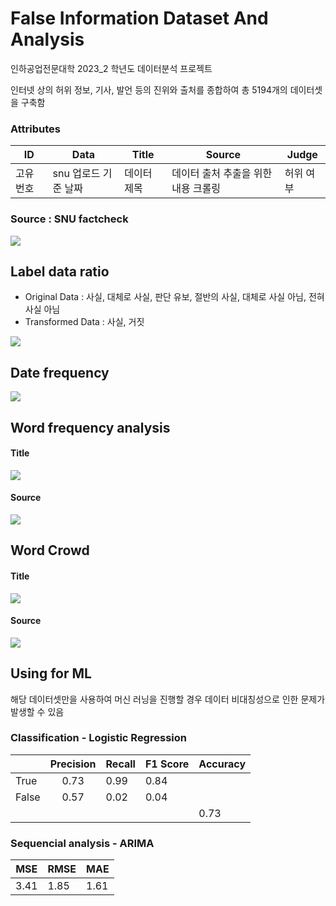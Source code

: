 # False Information Dataset And Analysis

인하공업전문대학 2023_2 학년도 데이터분석 프로젝트

인터넷 상의 허위 정보, 기사, 발언 등의 진위와 출처를 종합하여 총 5194개의 데이터셋을 구축함

### Attributes

| ID        | Data                 | Title       | Source                              | Judge     |
| --------- | -------------------- | ----------- | ----------------------------------- | --------- |
| 고유 번호 | snu 업로드 기준 날짜 | 데이터 제목 | 데이터 출처 추출을 위한 내용 크롤링 | 허위 여부 | 
### Source : SNU factcheck

![](img1.png)

## Label data ratio

- Original Data : 사실, 대체로 사실, 판단 유보, 절반의 사실, 대체로 사실 아님, 전혀 사실 아님
- Transformed Data : 사실, 거짓

![](judge_pie.png)
## Date frequency

![](sequence_line.png)

## Word frequency analysis


#### Title
![](title_bar.png)
#### Source
![](source_bar.png)
## Word Crowd

#### Title
![](title_wc.png)
#### Source
![](source_wc.png)
## Using for ML

해당 데이터셋만을 사용하여 머신 러닝을 진행할 경우 데이터 비대칭성으로 인한 문제가 발생할 수 있음
### Classification - Logistic Regression

|       | Precision | Recall | F1 Score | Accuracy |
| ----- |:---------:| ------ | -------- | -------- |
| True  |   0.73    | 0.99   | 0.84     |          |
| False |   0.57    | 0.02   | 0.04     |          |
|       |           |        |          | 0.73     | 

### Sequencial analysis - ARIMA

| MSE  | RMSE | MAE  |
| ---- | ---- | ---- |
| 3.41 | 1.85 | 1.61 | 


